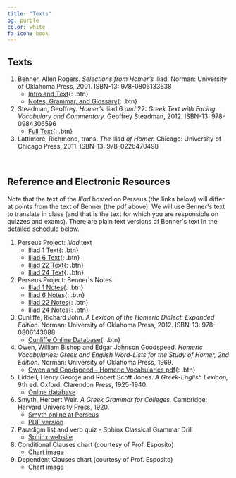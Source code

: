 ```yaml
---
title: "Texts"
bg: purple
color: white
fa-icon: book
---
```


## Texts
1. Benner, Allen Rogers. *Selections from Homer’s* Iliad. Norman: University of Oklahoma Press, 2001. ISBN-13: 978-0806133638
    * [Intro and Text](https://dlibatique.github.io/files/texts/benner-1-introandtext.pdf "Benner - Intro and Text"){: .btn}
    * [Notes, Grammar, and Glossary](https://dlibatique.github.io/files/texts/benner-2-notes.pdf "Benner - Notes, Grammar, and Glossary"){: .btn}  
2. Steadman, Geoffrey. *Homer’s* Iliad 6 *and* 22: *Greek Text with Facing Vocabulary and Commentary.* Geoffrey Steadman, 2012. ISBN-13: 978-0984306596
    * [Full Text](https://dlibatique.github.io/files/texts/steadman-6and22.pdf "Steadman - Full Text"){: .btn}  
3. Lattimore, Richmond, trans. *The* Iliad *of Homer.* Chicago: University of Chicago Press, 2011. ISBN-13: 978-0226470498
<br />

## Reference and Electronic Resources
Note that the text of the *Iliad* hosted on Perseus (the links below) will differ at points from the text of Benner (the pdf above). We will use Benner's text to translate in class (and that is the text for which you are responsible on quizzes and exams). There are plain text versions of Benner's text in the detailed schedule below.

1. Perseus Project: *Iliad* text
    * [Iliad 1 Text](http://www.perseus.tufts.edu/hopper/text?doc=Perseus%3atext%3a1999.01.0133 "Iliad 1"){: .btn}
    * [Iliad 6 Text](http://www.perseus.tufts.edu/hopper/text?doc=Perseus%3Atext%3A1999.01.0133%3Abook%3D6%3Acard%3D1 "Iliad 6"){: .btn}
    * [Iliad 22 Text](http://www.perseus.tufts.edu/hopper/text?doc=Perseus%3Atext%3A1999.01.0133%3Abook%3D22%3Acard%3D1 "Iliad 22"){: .btn}
    * [Iliad 24 Text](http://www.perseus.tufts.edu/hopper/text?doc=Perseus%3Atext%3A1999.01.0133%3Abook%3D24%3Acard%3D1 "Iliad 24"){: .btn}
2. Perseus Project: Benner's Notes
    * [Iliad 1 Notes](http://www.perseus.tufts.edu/hopper/text?doc=Perseus:text:1999.04.0083 "Iliad 1 Notes"){: .btn}
    * [Iliad 6 Notes](http://www.perseus.tufts.edu/hopper/text?doc=Perseus%3Atext%3A1999.04.0083%3Abook%3D6 "Iliad 6 Notes"){: .btn}
    * [Iliad 22 Notes](http://www.perseus.tufts.edu/hopper/text?doc=Perseus%3Atext%3A1999.04.0083%3Abook%3D22 "Iliad 22 Notes"){: .btn}
    * [Iliad 24 Notes](http://www.perseus.tufts.edu/hopper/text?doc=Perseus%3Atext%3A1999.04.0083%3Abook%3D24 "Iliad 24 Notes"){: .btn}
3. Cunliffe, Richard John. *A Lexicon of the Homeric Dialect: Expanded Edition.* Norman: University of Oklahoma Press, 2012. ISBN-13: 978-0806143088
    * [Cunliffe Online Database](http://stephanus.tlg.uci.edu/cunliffe/#eid=1&context=lsj "Cunliffe"){: .btn}
4. Owen, William Bishop and Edgar Johnson Goodspeed. *Homeric Vocabularies: Greek and English Word-Lists for the Study of Homer, 2nd Edition.* Norman: University of Oklahoma Press, 1969.
    * [Owen and Goodspeed - Homeric Vocabularies pdf](https://ia802700.us.archive.org/33/items/homericvocabula00goodgoog/homericvocabula00goodgoog.pdf "Owen and Goodspeed"){: .btn}
5. Liddell, Henry George and Robert Scott Jones. *A Greek-English Lexicon,* 9th ed. Oxford: Clarendon Press, 1925-1940.
    * [Online database](http://stephanus.tlg.uci.edu/lsj/#eid=1&context=lsj)
6. Smyth, Herbert Weir. *A Greek Grammar for Colleges.* Cambridge: Harvard University Press, 1920.
    * [Smyth online at Perseus](http://www.perseus.tufts.edu/hopper/text?doc=Perseus%3atext%3a1999.04.0007)
    * [PDF version](http://pubman.mpdl.mpg.de/pubman/item/escidoc:402120/component/escidoc:402119/greek_smyth1920.pdf)
7. Paradigm list and verb quiz - Sphinx Classical Grammar Drill
    * [Sphinx website](http://sphinx.metameat.net/sphinx.php?paradigms)
8. Conditional Clauses chart (courtesy of Prof. Esposito)
    * [Chart image](https://dlibatique.github.io/images/conditions-chart.tif)
9. Dependent Clauses chart (courtesy of Prof. Esposito)
    * [Chart image](https://dlibatique.github.io/images/dependent-clause-chart.tif)